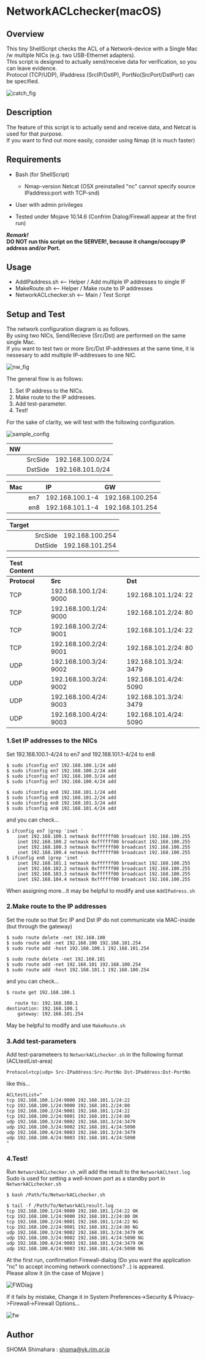 # NetworkACLchecker(macOS)

## Overview
This tiny ShellScript checks the ACL of a Network-device with a Single Mac /w multiple NICs (e.g. two USB-Ethernet adapters).  
This script is designed to actually send/receive data for verification, so you can leave evidence.  
Protocol (TCP/UDP), IPaddress (SrcIP/DstIP), PortNo(SrcPort/DstPort) can be specified.  

![catch_fig](https://user-images.githubusercontent.com/49780970/69261960-f00d6180-0c05-11ea-8322-54f73bdaece7.gif)


## Description
The feature of this script is to actually send and receive data, and Netcat is used for that purpose.  
If you want to find out more easily, consider using Nmap (it is much faster)

## Requirements
- Bash (for ShellScript)
  - Nmap-version Netcat (OSX preinstalled "nc" cannot specify source IPaddress:port with TCP-snd)
- User with admin privileges

- Tested under Mojave 10.14.6 (Confrim Dialog/Firewall appear at the first run)

***Remark!***  
**DO NOT run this script on the SERVER!, because it change/occupy IP address and/or Port.**

## Usage
- AddIPaddress.sh  <-- Helper / Add multiple IP addresses to single IF
- MakeRoute.sh    <-- Helper / Make route to IP addresses
- NetworkACLchecker.sh   <-- Main / Test Script

## Setup and Test
The network configuration diagram is as follows.  
By using two NICs, Send/Recieve (Src/Dst) are performed on the same single Mac.  
If you want to test two or more Src/Dst IP-addresses at the same time, it is nessesary to add multiple IP-addresses to one NIC.  

![nw_fig](https://user-images.githubusercontent.com/49780970/69229256-75722100-0bc8-11ea-9339-878b1dd21d01.jpg)

The general flow is as follows:
1. Set IP address to the NICs. 
2. Make route to the IP addresses.  
3. Add test-parameter.  
4. Test!

For the sake of clarity, we will test with the following configuration.  

![sample_config](https://user-images.githubusercontent.com/49780970/69229310-8e7ad200-0bc8-11ea-879d-cda7dff1dd07.jpg)


|NW|||
|:--|:--|:--|
||SrcSide|192.168.100.0/24|
||DstSide|192.168.101.0/24|


|Mac     ||IP|GW|
|:--|:--|:--|:--|
||en7|192.168.100.1-4|192.168.100.254|
||en8|192.168.101.1-4|192.168.101.254|


|Target|||
|:--|:--|:--|
||SrcSide|192.168.100.254|
||DstSide|192.168.101.254|


|**Test Content**|||
|:--|:--|:--|
|**Protocol**|**Src**|**Dst**|
|TCP|192.168.100.1/24: 9000|192.168.101.1/24: 22|
|TCP|192.168.100.1/24: 9000|192.168.101.2/24: 80|
|TCP|192.168.100.2/24: 9001|192.168.101.1/24: 22|
|TCP|192.168.100.2/24: 9001|192.168.101.2/24: 80|
|UDP|192.168.100.3/24: 9002|192.168.101.3/24: 3479|
|UDP|192.168.100.3/24: 9002|192.168.101.4/24: 5090|
|UDP|192.168.100.4/24: 9003|192.168.101.3/24: 3479|
|UDP|192.168.100.4/24: 9003|192.168.101.4/24: 5090|



### 1.Set IP addresses to the NICs
Set 192.168.100.1-4/24 to en7 and 192.168.101.1-4/24 to en8  
```
$ sudo ifconfig en7 192.168.100.1/24 add
$ sudo ifconfig en7 192.168.100.2/24 add
$ sudo ifconfig en7 192.168.100.3/24 add
$ sudo ifconfig en7 192.168.100.4/24 add

$ sudo ifconfig en8 192.168.101.1/24 add
$ sudo ifconfig en8 192.168.101.2/24 add
$ sudo ifconfig en8 192.168.101.3/24 add
$ sudo ifconfig en8 192.168.101.4/24 add
```
and you can check...
```
$ ifconfig en7 |grep 'inet '
    inet 192.168.100.1 netmask 0xffffff00 broadcast 192.168.100.255
    inet 192.168.100.2 netmask 0xffffff00 broadcast 192.168.100.255
    inet 192.168.100.3 netmask 0xffffff00 broadcast 192.168.100.255
    inet 192.168.100.4 netmask 0xffffff00 broadcast 192.168.100.255
$ ifconfig en8 |grep 'inet '
    inet 192.168.101.1 netmask 0xffffff00 broadcast 192.168.100.255
    inet 192.168.102.2 netmask 0xffffff00 broadcast 192.168.100.255
    inet 192.168.103.3 netmask 0xffffff00 broadcast 192.168.100.255
    inet 192.168.104.4 netmask 0xffffff00 broadcast 192.168.100.255
```
When assigning more...it may be helpful to modify and use `AddIPadress.sh`


### 2.Make route to the IP addresses 
Set the route so that Src IP and Dst IP do not communicate via MAC-inside (but through the gateway)
```
$ sudo route delete -net 192.168.100
$ sudo route add -net 192.168.100 192.168.101.254
$ sudo route add -host 192.168.100.1 192.168.101.254

$ sudo route delete -net 192.168.101
$ sudo route add -net 192.168.101 192.168.100.254
$ sudo route add -host 192.168.101.1 192.168.100.254
```
and you can check...
```
$ route get 192.168.100.1

   route to: 192.168.100.1
destination: 192.168.100.1
    gateway: 192.168.101.254
```
May be helpful to modify and use `MakeRoute.sh`


### 3.Add test-parameters
Add test-parameteers to `NetworkACLchecker.sh` in the following format (ACLtestList-area)  

`Protocol<tcp|udp> Src-IPaddress:Src-PortNo Dst-IPaddress:Dst-PortNo`


like this...
```
ACLtestList="
tcp 192.168.100.1/24:9000 192.168.101.1/24:22
tcp 192.168.100.1/24:9000 192.168.101.2/24:80
tcp 192.168.100.2/24:9001 192.168.101.1/24:22
tcp 192.168.100.2/24:9001 192.168.101.2/24:80
udp 192.168.100.3/24:9002 192.168.101.3/24:3479
udp 192.168.100.3/24:9002 192.168.101.4/24:5090
udp 192.168.100.4/24:9003 192.168.101.3/24:3479
udp 192.168.100.4/24:9003 192.168.101.4/24:5090
"
```

### 4.Test!
Run `NetworckACLchecker.sh` ,will add the result to the `NetworkACLtest.log` 
Sudo is used for setting a well-known port as a standby port in `NetworkACLchecker.sh`  
```
$ bash /Path/To/NetworkACLchecker.sh
```

```
$ tail -f /Path/To/NetworkACLresult.log
tcp 192.168.100.1/24:9000 192.168.101.1/24:22 OK
tcp 192.168.100.1/24:9000 192.168.101.2/24:80 OK
tcp 192.168.100.2/24:9001 192.168.101.1/24:22 NG
tcp 192.168.100.2/24:9001 192.168.101.2/24:80 NG
udp 192.168.100.3/24:9002 192.168.101.3/24:3479 OK
udp 192.168.100.3/24:9002 192.168.101.4/24:5090 NG
udp 192.168.100.4/24:9003 192.168.101.3/24:3479 OK
udp 192.168.100.4/24:9003 192.168.101.4/24:5090 NG
```
At the first run, confirmation Firewall-dialog (Do you want the application "nc" to accept incoming network connections? ..) is appeared.  
Please allow it (in the case of Mojave )   

![FWDiag](https://user-images.githubusercontent.com/49780970/69227548-54f49780-0bc5-11ea-874f-d934da881d76.jpg)

If it fails by mistake, Change it in System Preferences->Security & Privacy->Firewall->Firewall Options...

![fw](https://user-images.githubusercontent.com/49780970/69275768-615a0e00-0c20-11ea-9bd9-7155b216a934.jpg)


## Author
SHOMA Shimahara : <shoma@yk.rim.or.jp>
